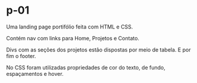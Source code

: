# p-01

Uma landing page portifólio feita com HTML e CSS.

Contém nav com links para Home, Projetos e Contato.

Divs com as seções dos projetos estão dispostas por meio de tabela. E por fim o footer.

No CSS foram utilizadas propriedades de cor do texto, de fundo, espaçamentos e hover.